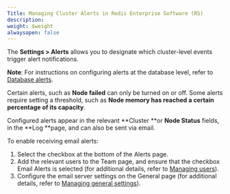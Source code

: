 ```yaml
---
Title: Managing Cluster Alerts in Redis Enterprise Software (RS)
description: 
weight: $weight
alwaysopen: false
---
```

The **Settings \> Alerts** allows you to designate which cluster-level
events trigger alert notifications.

**Note**: For instructions on configuring alerts at the database level,
refer to [Database
alerts](/redis-enterprise-documentation/database-configuration/database-alerts).

Certain alerts, such as **Node failed** can only be turned on or off.
Some alerts require setting a threshold, such as **Node memory has
reached a certain percentage of its capacity**.

Configured alerts appear in the relevant **Cluster **or **Node
Status** fields, in the **Log **page, and can also be sent via email.

To enable receiving email alerts:

1.  Select the checkbox at the bottom of the Alerts page.
2.  Add the relevant users to the Team page, and ensure that the
    checkbox Email Alerts is selected (for additional details, refer to
    [Managing
    users](/redis-enterprise-documentation/administering/cluster-operations/settings/account-management/)).
3.  Configure the email server settings on the General page (for
    additional details, refer to [Managing general
    settings](/redis-enterprise-documentation/administering/cluster-operations/settings/general/)).
